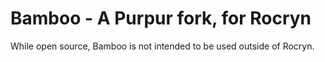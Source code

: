 # Bamboo - A Purpur fork, for Rocryn

While open source, Bamboo is not intended to be used outside of Rocryn.
